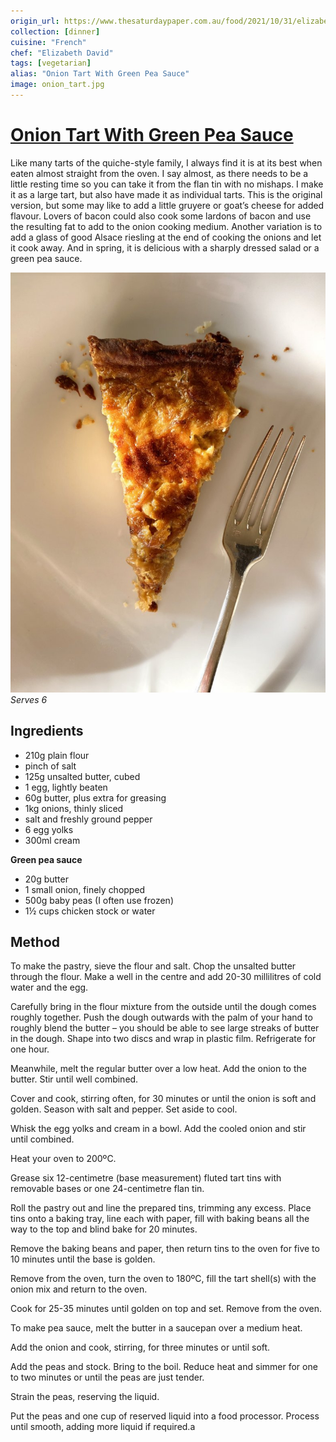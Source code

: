 ```yaml
---
origin_url: https://www.thesaturdaypaper.com.au/food/2021/10/31/elizabeth-davids-onion-tart-with-green-pea-sauce/163369800012614
collection: [dinner]
cuisine: "French"
chef: "Elizabeth David"
tags: [vegetarian]
alias: "Onion Tart With Green Pea Sauce"
image: onion_tart.jpg
---
```

# [Onion Tart With Green Pea Sauce](https://www.thesaturdaypaper.com.au/food/2021/10/31/elizabeth-davids-onion-tart-with-green-pea-sauce/163369800012614)

Like many tarts of the quiche-style family, I always find it is at its best when eaten almost straight from the oven. I say almost, as there needs to be a little resting time so you can take it from the flan tin with no mishaps. I make it as a large tart, but also have made it as individual tarts. This is the original version, but some may like to add a little gruyere or goat’s cheese for added flavour. Lovers of bacon could also cook some lardons of bacon and use the resulting fat to add to the onion cooking medium. Another variation is to add a glass of good Alsace riesling at the end of cooking the onions and let it cook away. And in spring, it is delicious with a sharply dressed salad or a green pea sauce.

![Onion tart with pea sauce](assets/onion_tart.jpg)
_Serves 6_

## Ingredients

-   210g plain flour
-   pinch of salt
-   125g unsalted butter, cubed
-   1 egg, lightly beaten
-   60g butter, plus extra for greasing
-   1kg onions, thinly sliced
-   salt and freshly ground pepper
-   6 egg yolks
-   300ml cream

**Green pea sauce**

-   20g butter
-   1 small onion, finely chopped
-   500g baby peas (I often use frozen)
-   1½ cups chicken stock or water

## Method

To make the pastry, sieve the flour and salt. Chop the unsalted butter through the flour. Make a well in the centre and add 20-30 millilitres of cold water and the egg.

Carefully bring in the flour mixture from the outside until the dough comes roughly together. Push the dough outwards with the palm of your hand to roughly blend the butter – you should be able to see large streaks of butter in the dough. Shape into two discs and wrap in plastic film. Refrigerate for one hour.

Meanwhile, melt the regular butter over a low heat. Add the onion to the butter. Stir until well combined.

Cover and cook, stirring often, for 30 minutes or until the onion is soft and golden. Season with salt and pepper. Set aside to cool.

Whisk the egg yolks and cream in a bowl. Add the cooled onion and stir until combined.

Heat your oven to 200ºC.

Grease six 12-centimetre (base measurement) fluted tart tins with removable bases or one 24-centimetre flan tin.

Roll the pastry out and line the prepared tins, trimming any excess. Place tins onto a baking tray, line each with paper, fill with baking beans all the way to the top and blind bake for 20 minutes.

Remove the baking beans and paper, then return tins to the oven for five to 10 minutes until the base is golden.

Remove from the oven, turn the oven to 180ºC, fill the tart shell(s) with the onion mix and return to the oven.

Cook for 25-35 minutes until golden on top and set. Remove from the oven.

To make pea sauce, melt the butter in a saucepan over a medium heat.

Add the onion and cook, stirring, for three minutes or until soft.

Add the peas and stock. Bring to the boil. Reduce heat and simmer for one to two minutes or until the peas are just tender.

Strain the peas, reserving the liquid.

Put the peas and one cup of reserved liquid into a food processor. Process until smooth, adding more liquid if required.a